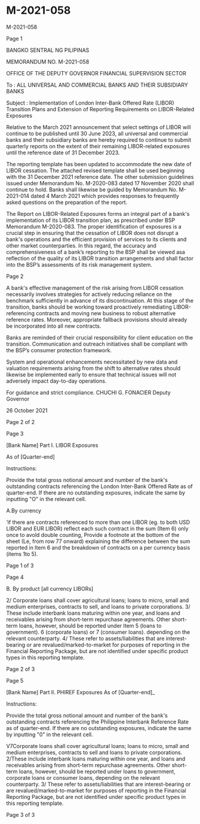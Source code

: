 # M-2021-058

M-2021-058

Page 1

BANGKO SENTRAL NG PILIPINAS

MEMORANDUM NO. M-2021-058

OFFICE OF THE DEPUTY GOVERNOR FINANCIAL SUPERVISION SECTOR

To : ALL UNIVERSAL AND COMMERCIAL BANKS AND THEIR SUBSIDIARY BANKS

Subject : Implementation of London Inter-Bank Offered Rate (LIBOR) Transition Plans and Extension of Reporting Requirements on LIBOR-Related Exposures

Relative to the March 2021 announcement that select settings of LIBOR will continue to be published until 30 June 2023, all universal and commercial banks and their subsidiary banks are hereby required to continue to submit quarterly reports on the extent of their remaining LIBOR-related exposures until the reference date of 31 December 2023.

The reporting template has been updated to accommodate the new date of LIBOR cessation. The attached revised template shall be used beginning with the 31 December 2021 reference date. The other submission guidelines issued under Memorandum No. M-2020-083 dated 17 November 2020 shall continue to hold. Banks shall likewise be guided by Memorandum No. M-2021-014 dated 4 March 2021 which provides responses to frequently asked questions on the preparation of the report.

The Report on LIBOR-Related Exposures forms an integral part of a bank's implementation of its LIBOR transition plan, as prescribed under BSP Memorandum M-2020-083. The proper identification of exposures is a crucial step in ensuring that the cessation of LIBOR does not disrupt a bank's operations and the efficient provision of services to its clients and other market counterparties. In this regard, the accuracy and comprehensiveness of a bank’s reporting to the BSP shall be viewed asa reflection of the quality of its LIBOR transition arrangements and shall factor into the BSP’s assessments of its risk management system.

Page 2

A bank's effective management of the risk arising from LIBOR cessation necessarily involves strategies for actively reducing reliance on the benchmark sufficiently in advance of its discontinuation. At this stage of the transition, banks should be working toward proactively remediating LIBOR-referencing contracts and moving new business to robust alternative reference rates. Moreover, appropriate fallback provisions should already be incorporated into all new contracts.

Banks are reminded of their crucial responsibility for client education on the transition. Communication and outreach initiatives shall be compliant with the BSP’s consumer protection framework.

System and operational enhancements necessitated by new data and valuation requirements arising from the shift to alternative rates should likewise be implemented early to ensure that technical issues will not adversely impact day-to-day operations.

For guidance and strict compliance.  CHUCHI G. FONACIER Deputy Governor

26 October 2021

Page 2 of 2

Page 3

[Bank Name] Part I. LIBOR Exposures

As of [Quarter-end]

Instructions:

Provide the total gross notional amount and number of the bank's outstanding contracts referencing the London Inter-Bank Offered Rate as of quarter-end. If there are no outstanding exposures, indicate the same by inputting "O" in the relevant cell.

A.By currency

‘if there are contracts referenced to more than one LIBOR (eg. to both USD LIBOR and EUR LIBOR) reflect each such contract in the sum (Item 6) only once to avold double counting, Provide a footnote at the bottom of the sheet (Le, from row 77 onward) explaining the difference between the sum reported in Item 6 and the breakdown of contracts on a per currency basis (items 1to 5).

Page 1 of 3

Page 4

B. By product [all currency LIBORs]

2/ Corporate loans shall cover agricultural loans; loans to micro, small and medium enterprises, contracts to sell, and loans to private corporations. 3/ These include interbank loans maturing within one year, and loans and receivables arising from short-term repurchase agreements. Other short-term loans, however, should be reported under Item 5 (loans to government). 6 (corporate loans) or 7 (consumer loans). depending on the relevant counterparty. 4/ These refer to assets/liabilities that are interest-bearing or are revalued/marked-to-market for purposes of reporting in the Financial Reporting Package, but are not identified under specific product types in this reporting template.

Page 2 of 3

Page 5

[Bank Name] Part Il. PHIREF Exposures As of [Quarter-end]_

Instructions:

Provide the total gross notional amount and number of the bank's outstanding contracts referencing the Philippine Interbank Reference Rate as of quarter-end. If there are no outstanding exposures, indicate the same by inputting "0" in the relevant cell.

V7Corporate loans shall cover agricultural loans; loans to micro, small and medium enterprises, contracts to sell and loans to private corporations. 2/These include interbank loans maturing within one year, and loans and receivables arising from short-term repurchase agreements. Other short-term loans, however, should be reported under loans to government, corporate loans or consumer loans, depending on the relevant counterparty. 3/ These refer to assets/liabilities that are interest-bearing or are revalued/marked-to-market for purposes of reporting in the Financial Reporting Package, but are not identified under specific product types in this reporting template.

Page 3 of 3